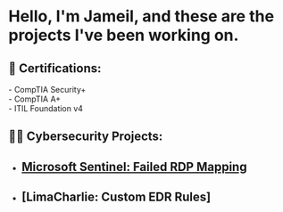 <h1>Hello, I'm Jameil, and these are the projects I've been working on. <br/> </h1>

  
<h2>📃 Certifications:</h2>
 - CompTIA Security+ <br>
 <!--
 -CompTIA Network+ (Expected Jan. 2024)<br>-->
 - CompTIA A+ <br>
 - ITIL Foundation v4
  
  
<h2>👨‍💻 Cybersecurity Projects:</h2>
  
- ## [Microsoft Sentinel: Failed RDP Mapping](https://github.com/jgib1/Sentinel-Lab)
- ## [LimaCharlie: Custom EDR Rules]

<!--<h2>🐞 Bug Bounty</h2>

<h2>🚩 CTF Writeups</h2>-->
